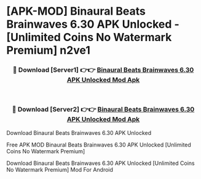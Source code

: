 # [APK-MOD] Binaural Beats Brainwaves 6.30 APK Unlocked - [Unlimited Coins No Watermark Premium] n2ve1



<div align="center">
<h3>🔴 Download [Server1] 👉👉 <a href="https://momento.my/?title=Binaural_Beats_Brainwaves_6.30_APK_Unlocked">Binaural Beats Brainwaves 6.30 APK Unlocked Mod Apk</a></h3><br>

<h3>🔴 Download [Server2] 👉👉 <a href="https://momento.my/?title=Binaural_Beats_Brainwaves_6.30_APK_Unlocked">Binaural Beats Brainwaves 6.30 APK Unlocked Mod Apk</a></h3>
</div>



Download Binaural Beats Brainwaves 6.30 APK Unlocked 

Free APK MOD Binaural Beats Brainwaves 6.30 APK Unlocked [Unlimited Coins No Watermark Premium]

Download Binaural Beats Brainwaves 6.30 APK Unlocked [Unlimited Coins No Watermark Premium] Mod For Android
